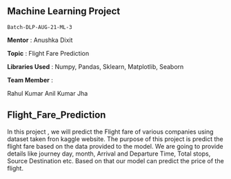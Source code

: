 ## Machine Learning Project
    Batch-DLP-AUG-21-ML-3

**Mentor** : Anushka Dixit

**Topic** :  Flight Fare Prediction

**Libraries Used** :  Numpy, Pandas, Sklearn, Matplotlib, Seaborn

**Team Member** :

Rahul Kumar Anil Kumar Jha
## Flight_Fare_Prediction
In this project , we will predict the Flight fare of various companies using dataset taken fron kaggle website.
The purpose of this project is predict the flight fare based on the 
data provided to the model. We are going to provide details like journey 
day, month, Arrival and Departure Time, Total stops, Source Destination 
etc. Based on that our model can predict the price of the flight. 
